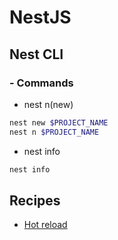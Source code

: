 NestJS
======

Nest CLI
--------

### - Commands

- nest n(new)
```sh
nest new $PROJECT_NAME
nest n $PROJECT_NAME
```

- nest info
```sh
nest info
```

Recipes
-------

- [Hot reload](https://docs.nestjs.com/recipes/hot-reload)